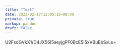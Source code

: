 ```yaml
---
title: "Test"
date: 2023-02-17T12:05:15+08:00
private: true
markup: pandoc
draft: false
---
```

U2FsdGVkX1/D4JX56I5aeyjgPF0BcE5I5xVBuEbSxLs=